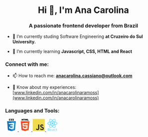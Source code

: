 <h1 align="center">Hi 👋, I'm Ana Carolina</h1>
<h3 align="center">A passionate frontend developer from Brazil</h3>

- 🔭 I’m currently studing Software Engineering **at Cruzeiro do Sul University.**

- 🌱 I’m currently learning **Javascript, CSS, HTML and React**

<h3 align="left">Connect with me:</h3>
<p align="left">
</p>

- 📫 How to reach me: **anacarolina.cassiano@outlook.com**

- 📄 Know about my experiences: [www.linkedin.com/in/anacarolinaramoss](www.linkedin.com/in/anacarolinaramoss)


<h3 align="left">Languages and Tools:</h3>
<p align="left"> <a href="https://www.w3schools.com/css/" target="_blank" rel="noreferrer"> <img src="https://raw.githubusercontent.com/devicons/devicon/master/icons/css3/css3-original-wordmark.svg" alt="css3" width="40" height="40"/> </a> <a href="https://www.w3.org/html/" target="_blank" rel="noreferrer"> <img src="https://raw.githubusercontent.com/devicons/devicon/master/icons/html5/html5-original-wordmark.svg" alt="html5" width="40" height="40"/> </a> <a href="https://developer.mozilla.org/en-US/docs/Web/JavaScript" target="_blank" rel="noreferrer"> <img src="https://raw.githubusercontent.com/devicons/devicon/master/icons/javascript/javascript-original.svg" alt="javascript" width="40" height="40"/> </a> <a href="https://reactjs.org/" target="_blank" rel="noreferrer"> <img src="https://raw.githubusercontent.com/devicons/devicon/master/icons/react/react-original-wordmark.svg" alt="react" width="40" height="40"/> </a> </p>
